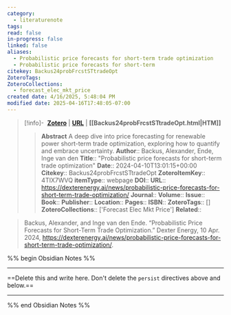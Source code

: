 ```yaml
---
category:
  - literaturenote
tags: 
read: false
in-progress: false
linked: false
aliases:
  - Probabilistic price forecasts for short-term trade optimization
  - Probabilistic price forecasts for short-term
citekey: Backus24probFrcstSTtradeOpt
ZoteroTags: 
ZoteroCollections:
  - forecast_elec_mkt_price
created date: 4/16/2025, 5:48:04 PM
modified date: 2025-04-16T17:48:05-07:00
---
```


> [!info]- &nbsp;[**Zotero**](zotero://select/library/items/4TIX7WVQ)  | [**URL**](https://dexterenergy.ai/news/probabilistic-price-forecasts-for-short-term-trade-optimization/) | **[[Backus24probFrcstSTtradeOpt.html|HTM]]**
>> **Abstract**
> A deep dive into price forecasting for renewable power short-term trade optimization, exploring how to quantify and embrace uncertainty.
> > **Author**:: Backus, Alexander,  Ende, Inge van den
> **Title**:: "Probabilistic price forecasts for short-term trade optimization"
> **Date**:: 2024-04-10T13:01:15+00:00
> **Citekey**:: Backus24probFrcstSTtradeOpt
> **ZoteroItemKey**:: 4TIX7WVQ
> **itemType**:: webpage
> **DOI**:: 
> **URL**:: https://dexterenergy.ai/news/probabilistic-price-forecasts-for-short-term-trade-optimization/
> **Journal**:: 
> **Volume**:: 
> **Issue**:: 
> **Book**:: 
> **Publisher**:: 
> **Location**:: 
> **Pages**:: 
> **ISBN**:: 
> **ZoteroTags**:: []
> **ZoteroCollections**:: ['Forecast Elec Mkt Price']
> **Related**::

>  Backus, Alexander, and Inge van den Ende. “Probabilistic Price Forecasts for Short-Term Trade Optimization.” Dexter Energy, 10 Apr. 2024, https://dexterenergy.ai/news/probabilistic-price-forecasts-for-short-term-trade-optimization/.

%% begin Obsidian Notes %%
___
==Delete this and write here. Don't delete the `persist` directives above and below.==
___
%% end Obsidian Notes %%
